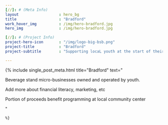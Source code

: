 ```yaml
---
[//]: # (Meta Info)
layout 					: hero_bg
title 					: "Bradford"
work_hover_img			: /img/hero-bradford.jpg
hero_img				: /img/hero-bradford.jpg

[//]: # (Project Info)
project-hero-icon 		: "/img/logo-big-bsb.png"
project-title 			: "Bradford"
project-subtitle 		: "Supporting locaL youth at the start of their school day"

---
```

<div class="single_post_wrapper">
	{% include single_post_meta.html
		title="Bradford"
		text="<p>Beverage stand micro-businesses owned and operated by youth.</p>
		<p>Add more about financial literacy, marketing, etc</p>
		<p>Portion of proceeds benefit programming at local community center</p>"

	%}
</div>
